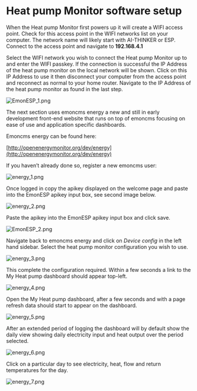 # Heat pump Monitor software setup

When the Heat pump Monitor first powers up it will create a WIFI access point. Check for this access point in the WIFI networks list on your computer. The network name will likely start with AI-THINKER or ESP. Connect to the access point and navigate to **192.168.4.1**

Select the WIFI network you wish to connect the Heat pump Monitor up to and enter the WIFI passkey. If the connection is successful the IP Address of the heat pump monitor on the local network will be shown. Click on this IP Address to use it then disconnect your computer from the access point and reconnect as normal to your home router. Navigate to the IP Address of the heat pump monitor as found in the last step.

![EmonESP_1.png](images/softwaresetup/EmonESP_1.png)

The next section uses emoncms energy a new and still in early development front-end website that runs on top of emoncms focusing on ease of use and application specific dashboards.

Emoncms energy can be found here:

[http://openenergymonitor.org/dev/energy](http://openenergymonitor.org/dev/energy)

If you haven’t already done so, register a new emoncms user:

![energy_1.png](images/softwaresetup/energy_1.png)

Once logged in copy the apikey displayed on the welcome page and paste into the EmonESP apikey input box, see second image below.

![energy_2.png](images/softwaresetup/energy_2.png)

Paste the apikey into the EmonESP apikey input box and click save.

![EmonESP_2.png](images/softwaresetup/EmonESP_2.png)

Navigate back to emoncms energy and click on *Device config* in the left hand sidebar. Select the heat pump monitor configuration you wish to use.

![energy_3.png](images/softwaresetup/energy_3.png)

This complete the configuration required. Within a few seconds a link to the My Heat pump dashboard should appear top-left. 

![energy_4.png](images/softwaresetup/energy_4.png)

Open the My Heat pump dashboard, after a few seconds and with a page refresh data should start to appear on the dashboard.

![energy_5.png](images/softwaresetup/energy_5.png)

After an extended period of logging the dashboard will by default show the daily view showing daily electricity input and heat output over the period selected. 

![energy_6.png](images/softwaresetup/energy_6.png)

Click on a particular day to see electricity, heat, flow and return temperatures for the day.

![energy_7.png](images/softwaresetup/energy_7.png)
